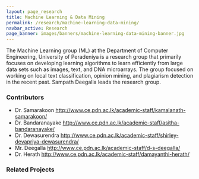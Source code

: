```yaml
---
layout: page_research
title: Machine Learning & Data Mining
permalink: /research/machine-learning-data-mining/
navbar_active: Research
page_banner: images/banners/machine-learning-data-mining-banner.jpg
---
```


The Machine Learning group (ML) at the Department of Computer Engineering, University of Peradeniya is a research group that primarily focuses on developing learning algorithms to learn efficiently from large data sets such as images, text, and DNA microarrays. The group focused on working on local text classification, opinion mining, and plagiarism detection in the recent past. Sampath Deegalla leads the research group.

### Contributors

- Dr. Samarakoon http://www.ce.pdn.ac.lk/academic-staff/kamalanath-samarakoon/
- Dr. Bandaranayake http://www.ce.pdn.ac.lk/academic-staff/asitha-bandaranayake/
- Dr. Dewasurendra http://www.ce.pdn.ac.lk/academic-staff/shirley-devapriya-dewasurendra/
- Mr. Deegalla http://www.ce.pdn.ac.lk/academic-staff/d-s-deegalla/
- Dr. Herath http://www.ce.pdn.ac.lk/academic-staff/damayanthi-herath/

### Related Projects
